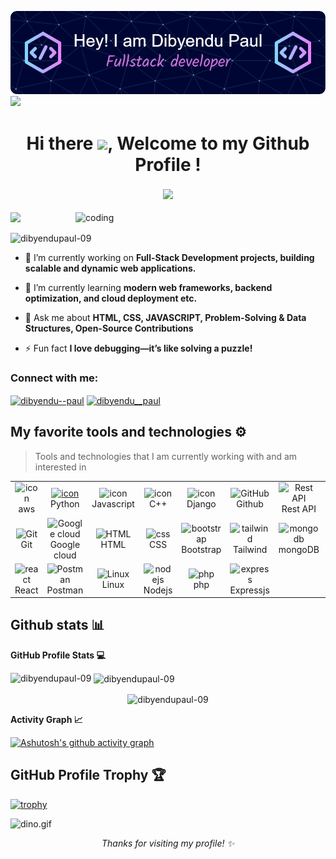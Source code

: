 ![Header](./github-header-image1.png)
<img src="https://user-images.githubusercontent.com/73097560/115834477-dbab4500-a447-11eb-908a-139a6edaec5c.gif">
<h1 align="center">Hi there <img src="https://media.giphy.com/media/hvRJCLFzcasrR4ia7z/giphy.gif" width="35">, Welcome to my Github Profile ! </h1>
 <h3 align="center" <a href="https://git.io/typing-svg">
    <img src="https://readme-typing-svg.herokuapp.com?font=Menlo+Code&pause=1000&color=0556b7&center=true&width=600&lines=A+Passionate+Full+-+Stack+Developer+from+India;Open+Source+Enthusiast;Problem+Solver">
  </a>
</h3>
<img src="https://user-images.githubusercontent.com/73097560/115834477-dbab4500-a447-11eb-908a-139a6edaec5c.gif">
<img align="right" alt="coding" width="400" src="https://cdn.dribbble.com/userupload/23681047/file/original-d6517f1e2cc5829933ba69ca77010944.gif">

<p align="left"> <img src="https://komarev.com/ghpvc/?username=dibyendupaul-09&label=Profile%20views&color=0e75b6&style=flat" alt="dibyendupaul-09" /> </p>

- 🔭 I’m currently working on **Full-Stack Development projects, building scalable and dynamic web applications.**

- 🌱 I’m currently learning **modern web frameworks, backend optimization, and cloud deployment etc.**

- 💬 Ask me about **HTML, CSS, JAVASCRIPT, Problem-Solving & Data Structures, Open-Source Contributions**

- ⚡ Fun fact **I love debugging—it’s like solving a puzzle!**

<h3 align="left">Connect with me:</h3>
<p align="left">
<a href="https://linkedin.com/in/dibyendu--paul" target="blank"><img align="center" src="https://raw.githubusercontent.com/rahuldkjain/github-profile-readme-generator/master/src/images/icons/Social/linked-in-alt.svg" alt="dibyendu--paul" height="30" width="40" /></a>
<a href="https://www.instagram.com/dibyendu__paul/" target="blank"><img align="center" src="https://raw.githubusercontent.com/rahuldkjain/github-profile-readme-generator/master/src/images/icons/Social/instagram.svg" alt="dibyendu__paul" height="30" width="40" /></a>
</p>

## My favorite tools and technologies ⚙️

> Tools and technologies that I am currently working with and am interested in

<table>
  <tr>
    <td align="center" width="96">
        <img src="https://techstack-generator.vercel.app/aws-icon.svg" alt="icon" width="65" height="65" />
      <br>aws
    </td>
    <td align="center" width="96">
      <a href="#macropower-tech">
        <img src="https://techstack-generator.vercel.app/python-icon.svg" alt="icon" width="65" height="65" />
      </a>
      <br>Python
    </td>
    <td align="center" width="96">
        <img src="https://techstack-generator.vercel.app/js-icon.svg" alt="icon" width="65" height="65" />
      <br>Javascript
    </td>
    <td align="center" width="96">
        <img src="https://techstack-generator.vercel.app/cpp-icon.svg" alt="icon" width="65" height="65" />
      <br>C++
    </td>
       <td align="center" width="96">
        <img src="https://techstack-generator.vercel.app/django-icon.svg" alt="icon" width="65" height="65" />
      <br>Django
    </td>
       <td align="center" width="96">
        <img src="https://techstack-generator.vercel.app/github-icon.svg" width="65" height="65" alt="GitHub" />
      <br>Github
    </td>
          <td align="center" width="96">
        <img src="https://techstack-generator.vercel.app/restapi-icon.svg" width="65" height="65" alt="Rest API" />
      <br>Rest API
    </td>
          <td align="center" width="96">
        <img src="https://techstack-generator.vercel.app/docker-icon.svg" width="65" height="65" alt="Rest API" />
      <br>Docker
    </td>
    <td align="center" width="96">
        <img src="https://techstack-generator.vercel.app/java-icon.svg" alt="icon" width="50" height="50" />
      <br>Java
    </td>
  </tr>
  <tr>
    <td align="center" width="96">
        <img src="https://skillicons.dev/icons?i=git" width="48" height="48" alt="Git" />
      <br>Git
    </td>
    <td align="center"  width="96">
        <img src="https://skillicons.dev/icons?i=googlecloud" width="48" height="48" alt="Google cloud" />
      <br>Google cloud
    </td>
    <td align="center"  width="96">
        <img src="https://skillicons.dev/icons?i=html" width="48" height="48" alt="HTML" />
      <br>HTML
    </td>
    <td align="center" width="96">
        <img src="https://skillicons.dev/icons?i=css" width="48" height="48" alt="css" />
      <br>CSS
    </td>
    <td align="center"  width="96">
        <img src="https://skillicons.dev/icons?i=bootstrap" width="48" height="48" alt="bootstrap" />
      <br>Bootstrap
    </td>
    <td align="center" width="96">
        <img src="https://skillicons.dev/icons?i=tailwind" width="48" height="48" alt="tailwind" />
      <br>Tailwind
    </td>
        <td align="center" width="96">
        <img src="https://skillicons.dev/icons?i=mongodb" width="48" height="48" alt="mongodb" />
      <br>mongoDB
    </td>
        <td align="center" width="96">
        <img src="https://skillicons.dev/icons?i=mysql" width="48" height="48" alt="mysql" />
      <br>MySQL
    </td>
            <td align="center" width="96">
        <img src="https://skillicons.dev/icons?i=figma" width="48" height="48" alt="figma" />
      <br>Figma
    </td>
  </tr>
   <tr>
    <td align="center" width="96">
        <img src="https://techstack-generator.vercel.app/react-icon.svg" width="48" height="48" alt="react" />
      <br>React
    </td>
        <td align="center" width="96">
        <img src="https://skillicons.dev/icons?i=postman" width="48" height="48" alt="Postman" />
      <br>Postman
    </td>
            <td align="center" width="96">
        <img src="https://skillicons.dev/icons?i=linux" width="48" height="48" alt="Linux" />
      <br>Linux
    </td>
    <td align="center" width="96">
        <img src="https://skillicons.dev/icons?i=nodejs" width="48" height="48" alt="nodejs" />
      <br>Nodejs
    </td>
    <td align="center" width="96">
        <img src="https://skillicons.dev/icons?i=php" width="48" height="48" alt="php" />
      <br>php
    </td>
    <td align="center" width="96">
        <img src="https://skillicons.dev/icons?i=express" width="48" height="48" alt="express" />
      <br>Expressjs
    </td>
  </tr>
 <tr>
 </tr>
</table>

## Github stats 📊

  **GitHub Profile Stats 💻**

<p width="100%" align="center"><img align="left" src="https://github-readme-stats.vercel.app/api/top-langs?username=dibyendupaul-09&show_icons=true&locale=en&layout=compact" alt="dibyendupaul-09" /></p>

<p>&nbsp;<img  align="center" src="https://github-readme-stats.vercel.app/api?username=dibyendupaul-09&show_icons=true&locale=en" alt="dibyendupaul-09" /></p>

<p align="center"><img align="center" src="https://github-readme-streak-stats.herokuapp.com/?user=dibyendupaul-09&" alt="dibyendupaul-09" /></p>


 **Activity Graph 📈**


[![Ashutosh's github activity graph](https://github-readme-activity-graph.vercel.app/graph?username=dibyendupaul-09&bg_color=ffffff&color=000000&line=04e61b&point=403d3d&area=true&hide_border=true)](https://github.com/ashutosh00710/github-readme-activity-graph)

## GitHub Profile Trophy 🏆

[![trophy](https://github-profile-trophy.vercel.app/?username=dibyendupaul-09&row=1&margin-w=40)](https://github.com/ryo-ma/github-profile-trophy)


<img data-target="animated-image.replacedImage" alt="dino.gif" class="AnimatedImagePlayer-animatedImage" src="https://github.com/saadeghi/saadeghi/raw/master/dino.gif" style="display: block; opacity: 1;">

<p align="center">
  <em>Thanks for visiting my profile! ✨</em>
</p>
